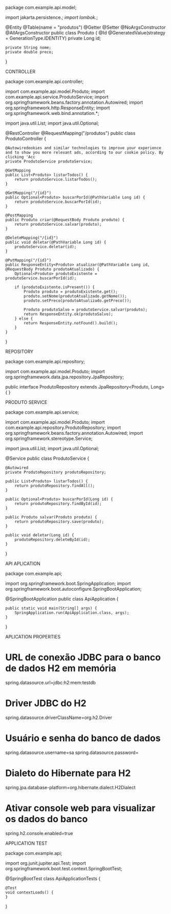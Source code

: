package com.example.api.model;

import jakarta.persistence.*;
import lombok.*;

@Entity
@Table(name = "produtos")
@Getter @Setter
@NoArgsConstructor
@AllArgsConstructor
public class Produto {
    @Id
    @GeneratedValue(strategy = GenerationType.IDENTITY)
    private Long id;

    private String nome;
    private double preco;
}




CONTROLLER


package com.example.api.controller;

import com.example.api.model.Produto;
import com.example.api.service.ProdutoService;
import org.springframework.beans.factory.annotation.Autowired;
import org.springframework.http.ResponseEntity;
import org.springframework.web.bind.annotation.*;

import java.util.List;
import java.util.Optional;

@RestController
@RequestMapping("/produtos")
public class ProdutoController {

    @Autowiredookies and similar technologies to improve your experience and to show you more relevant ads, according to our cookie policy. By clicking 'Acc
    private ProdutoService produtoService;

    @GetMapping
    public List<Produto> listarTodos() {
        return produtoService.listarTodos();
    }

    @GetMapping("/{id}")
    public Optional<Produto> buscarPorId(@PathVariable Long id) {
        return produtoService.buscarPorId(id);
    }

    @PostMapping
    public Produto criar(@RequestBody Produto produto) {
        return produtoService.salvar(produto);
    }

    @DeleteMapping("/{id}")
    public void deletar(@PathVariable Long id) {
        produtoService.deletar(id);
    }

    @PutMapping("/{id}")
    public ResponseEntity<Produto> atualizar(@PathVariable Long id, @RequestBody Produto produtoAtualizado) {
        Optional<Produto> produtoExistente = produtoService.buscarPorId(id);

        if (produtoExistente.isPresent()) {
            Produto produto = produtoExistente.get();
            produto.setNome(produtoAtualizado.getNome());
            produto.setPreco(produtoAtualizado.getPreco());

            Produto produtoSalvo = produtoService.salvar(produto);
            return ResponseEntity.ok(produtoSalvo);
        } else {
            return ResponseEntity.notFound().build();
        }
    }
}



REPOSITORY

package com.example.api.repository;

import com.example.api.model.Produto;
import org.springframework.data.jpa.repository.JpaRepository;

public interface ProdutoRepository extends JpaRepository<Produto, Long> {
}


PRODUTO SERVICE

package com.example.api.service;

import com.example.api.model.Produto;
import com.example.api.repository.ProdutoRepository;
import org.springframework.beans.factory.annotation.Autowired;
import org.springframework.stereotype.Service;

import java.util.List;
import java.util.Optional;

@Service
public class ProdutoService {
    
    @Autowired
    private ProdutoRepository produtoRepository;

    public List<Produto> listarTodos() {
        return produtoRepository.findAll();
    }

    public Optional<Produto> buscarPorId(Long id) {
        return produtoRepository.findById(id);
    }

    public Produto salvar(Produto produto) {
        return produtoRepository.save(produto);
    }

    public void deletar(Long id) {
        produtoRepository.deleteById(id);
    }
}




API APLICATION

package com.example.api;

import org.springframework.boot.SpringApplication;
import org.springframework.boot.autoconfigure.SpringBootApplication;

@SpringBootApplication
public class ApiApplication {

	public static void main(String[] args) {
		SpringApplication.run(ApiApplication.class, args);
	}

}



APLICATION PROPERTIES

# URL de conexão JDBC para o banco de dados H2 em memória
spring.datasource.url=jdbc:h2:mem:testdb

# Driver JDBC do H2
spring.datasource.driverClassName=org.h2.Driver

# Usuário e senha do banco de dados
spring.datasource.username=sa
spring.datasource.password=

# Dialeto do Hibernate para H2
spring.jpa.database-platform=org.hibernate.dialect.H2Dialect

# Ativar console web para visualizar os dados do banco
spring.h2.console.enabled=true


APPLICATION TEST

package com.example.api;

import org.junit.jupiter.api.Test;
import org.springframework.boot.test.context.SpringBootTest;

@SpringBootTest
class ApiApplicationTests {

	@Test
	void contextLoads() {
	}

}